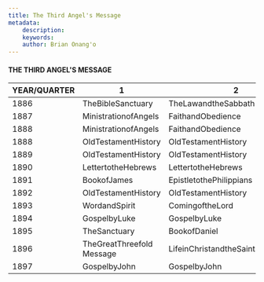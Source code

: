 ```yaml
---
title: The Third Angel's Message
metadata:
    description: 
    keywords: 
    author: Brian Onang'o
---
```


#### THE THIRD ANGEL'S MESSAGE

YEAR/QUARTER |   1  | 2| 3| 4
-------------|------------|---|--|---
1886   | TheBibleSanctuary| TheLawandtheSabbath| TheLawandtheSabbath| ParablesofJesus
1887   | MinistrationofAngels| FaithandObedience| SanctificationandPrayer| SanctificationandPrayer
1888   | MinistrationofAngels| FaithandObedience| SanctificationandPrayer| SecondEpistleofPeter
1888 | OldTestamentHistory | OldTestamentHistory | TheThirdAngelsMessage | SecondEpistleofPeter |
1889 | OldTestamentHistory | OldTestamentHistory | TithesandOfferings | LettertotheHebrews |
1890 | LettertotheHebrews | LettertotheHebrews | OldTestamentHistory | OldTestamentHistory |
1891 | BookofJames | EpistletothePhilippians | GospelbyMark | GospelbyMark |
1892 | OldTestamentHistory | OldTestamentHistory | ActsoftheApostles | ActsoftheApostles |
1893 | WordandSpirit | ComingoftheLord | FirstEpistleofPeter | FirstEpistleofJohn |
1894 | GospelbyLuke | GospelbyLuke | GospelbyLuke | GospelbyLuke |
1895 | TheSanctuary | BookofDaniel | SabbathandTithing | ReligiousLiberty |
1896 | TheGreatThreefold Message| LifeinChristandtheSaints'Inheritance | GospelbyJohn | GospelbyJohn |
1897 | GospelbyJohn | GospelbyJohn | ActsoftheApostles | ActsoftheApostles

